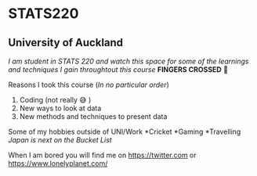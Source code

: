 # STATS220

## University of Auckland

*I am student in STATS 220 and watch this space for some of the learnings and techniques I gain throughtout this course* 
**FINGERS CROSSED** :crossed_fingers:

Reasons I took this course (*In no particular order*)
1. Coding (not really :sweat_smile:	)
2. New ways to look at data
3. New methods and techniques to present data

Some of my hobbies outside of UNI/Work
*Cricket
*Gaming
*Travelling *Japan is next on the Bucket List*

When I am bored you will find me on https://twitter.com or https://www.lonelyplanet.com/ 
